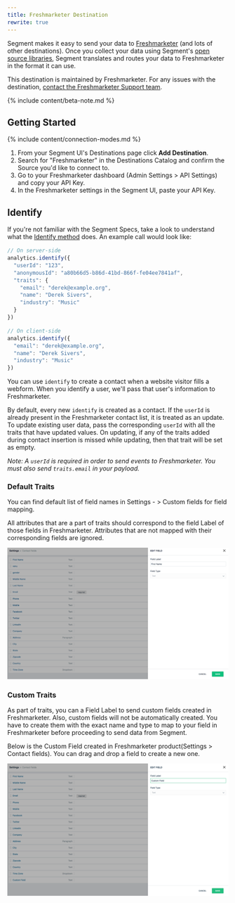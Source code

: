 ```yaml
---
title: Freshmarketer Destination
rewrite: true
---
```


Segment makes it easy to send your data to [Freshmarketer](https://www.freshmarketer.com/?utm_source=segmentio&utm_medium=docs&utm_campaign=partners) (and lots of other destinations). Once you collect your data using Segment's [open source libraries](/docs/connections/sources/catalog/), Segment translates and routes your data to Freshmarketer in the format it can use.

This destination is maintained by Freshmarketer. For any issues with the destination, [contact the Freshmarketer Support team](mailto:support@freshmarketer.com).

{% include content/beta-note.md %}


## Getting Started

{% include content/connection-modes.md %}

1. From your Segment UI's Destinations page click **Add Destination**.
2. Search for "Freshmarketer" in the Destinations Catalog and confirm the Source you'd like to connect to.
3. Go to your Freshmarketer dashboard (Admin Settings > API Settings) and copy your API Key.
4. In the Freshmarketer settings in the Segment UI, paste your API Key.

## Identify

If you're not familiar with the Segment Specs, take a look to understand what the [Identify method](https://segment.com/docs/connections/spec/identify/) does. An example call would look like:

```js
// On server-side
analytics.identify({
  "userId": "123",
  "anonymousId": "a80b66d5-b86d-41bd-866f-fe04ee7841af",
  "traits": {
    "email": "derek@example.org",
    "name": "Derek Sivers",
    "industry": "Music"
  }
})
```

```js
// On client-side
analytics.identify({
  "email": "derek@example.org",
  "name": "Derek Sivers",
  "industry": "Music"
})
```

You can use `identify` to create a contact when a website visitor fills a webform. When you identify a user, we'll pass that user's information to Freshmarketer.

By default, every new `identify` is created as a contact. If the `userId` is already present in the Freshmarketer contact list, it is treated as an update. To update existing user data, pass the corresponding `userId` with all the traits that have updated values. On updating, if any of the traits added during contact insertion is missed while updating, then that trait will be set as empty.

*Note: A `userId` is required in order to send events to Freshmarketer. You must also send `traits.email` in your payload.*

### Default Traits

You can find default list of field names in Settings - > Custom fields for field mapping.

All attributes that are a part of traits should correspond to the field Label of those fields in Freshmarketer. Attributes that are not mapped with their corresponding fields are ignored.

![](images/contact-fields.png)

### Custom Traits

As part of traits, you can a Field Label to send custom fields created in Freshmarketer. Also, custom fields will not be automatically created. You have to create them with the exact name and type to map to your field in Freshmarketer before proceeding to send data from Segment.

Below is the Custom Field created in Freshmarketer product(Settings > Contact fields). You can drag and drop a field to create a new one.

![](images/custom-fields.png)
